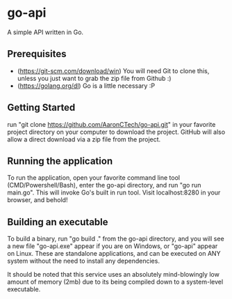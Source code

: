 # go-api

A simple API written in Go.

## Prerequisites

 * (https://git-scm.com/download/win) You will need Git to clone this, unless you just want to grab the zip file from Github :)
 * (https://golang.org/dl) Go is a little necessary :P

## Getting Started

run "git clone https://github.com/AaronCTech/go-api.git" in your favorite project directory on your computer to download the project. GitHub will also allow a direct download via a zip file from the project.

## Running the application

To run the application, open your favorite command line tool (CMD/Powershell/Bash), enter the go-api directory, and run "go run main.go". This will invoke Go's built in run tool. Visit localhost:8280 in your browser, and behold!

## Building an executable

To build a binary, run "go build ." from the go-api directory, and you will see a new file "go-api.exe" appear if you are on Windows, or "go-api" appear on Linux. These are standalone applications, and can be executed on ANY system without the need to install any dependencies.

It should be noted that this service uses an absolutely mind-blowingly low amount of memory (2mb) due to its being compiled down to a system-level executable.